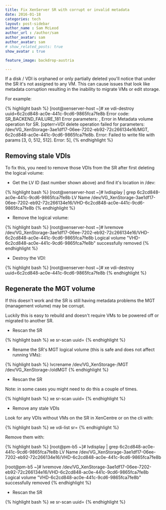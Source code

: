 ```yaml
---
title: Fix XenServer SR with corrupt or invalid metadata
date: 2016-01-18
categories: tech
layout: post-sidebar
author_name : Sam McLeod
author_url : /author/sam
author_avatar: sam
author_avatar: sam
# show_related_posts: true
show_avatar : true

feature_image: backdrop-austria

---
```


If a disk / VDI is orphaned or only partially deleted you'll notice that under the SR it's not assigned to any VM.
This can cause issues that look like metadata corruption resulting in the inability to migrate VMs or edit storage.

For example:

{% highlight bash %}
[root@xenserver-host ~]# xe vdi-destroy uuid=6c2cd848-ac0e-441c-9cd6-9865fca7fe8b
Error code: SR_BACKEND_FAILURE_181
Error parameters: , Error in Metadata volume operation for SR. [opterr=VDI delete operation failed for parameters: /dev/VG_XenStorage-3ae1df17-06ee-7202-eb92-72c266134e16/MGT, 6c2cd848-ac0e-441c-9cd6-9865fca7fe8b. Error: Failed to write file with params [3, 0, 512, 512]. Error: 5],
{% endhighlight %}


## Removing stale VDIs

To fix this, you need to remove those VDIs from the SR after first deleting the logical volume:

* Get the LV ID (last number shown above) and find it's location in /dev:

{% highlight bash %}
[root@xenserver-host ~]# lvdisplay | grep 6c2cd848-ac0e-441c-9cd6-9865fca7fe8b
LV Name                /dev/VG_XenStorage-3ae1df17-06ee-7202-eb92-72c266134e16/VHD-6c2cd848-ac0e-441c-9cd6-9865fca7fe8b
{% endhighlight %}

*  Remove the logical volume:

{% highlight bash %}
[root@xenserver-host ~]# lvremove /dev/VG_XenStorage-3ae1df17-06ee-7202-eb92-72c266134e16/VHD-6c2cd848-ac0e-441c-9cd6-9865fca7fe8b
Logical volume "VHD-6c2cd848-ac0e-441c-9cd6-9865fca7fe8b" successfully removed
{% endhighlight %}

*  Destroy the VDI:

{% highlight bash %}
[root@xenserver-host ~]# xe vdi-destroy uuid=6c2cd848-ac0e-441c-9cd6-9865fca7fe8b
{% endhighlight %}


## Regenerate the MGT volume

If this doesn't work and the SR is still having metadata problems the MGT (management volume) may be corrupt.

Luckily this is easy to rebuild and doesn't require VMs to be powered off or migrated to another SR.

* Rescan the SR

{% highlight bash %}
xe sr-scan uuid=<SR UUID HERE>
{% endhighlight %}

* Rename the SR's MGT logical volume (this is safe and does not affect running VMs):

{% highlight bash %}
lvcrename /dev/VG_XenStorage-<SR UUID HERE>/MGT /dev/VG_XenStorage-<SR UUID HERE>/oldMGT
{% endhighlight %}

* Rescan the SR

Note: in some cases you might need to do this a couple of times.

{% highlight bash %}
xe sr-scan uuid=<SR UUID HERE>
{% endhighlight %}

* Remove any stale VDIs

Look for any VDIs without VMs on the SR in XenCentre or on the cli with:

{% highlight bash %}
xe vdi-list sr=<SR UUID HERE>
{% endhighlight %}

Remove them with:

{% highlight bash %}
[root@pm-b5 ~]# lvdisplay | grep 6c2cd848-ac0e-441c-9cd6-9865fca7fe8b
  LV Name                /dev/VG_XenStorage-3ae1df17-06ee-7202-eb92-72c266134e16/VHD-6c2cd848-ac0e-441c-9cd6-9865fca7fe8b

[root@pm-b5 ~]# lvremove /dev/VG_XenStorage-3ae1df17-06ee-7202-eb92-72c266134e16/VHD-6c2cd848-ac0e-441c-9cd6-9865fca7fe8b
  Logical volume "VHD-6c2cd848-ac0e-441c-9cd6-9865fca7fe8b" successfully removed
{% endhighlight %}

* Rescan the SR

{% highlight bash %}
xe sr-scan uuid=<SR UUID HERE>
{% endhighlight %}